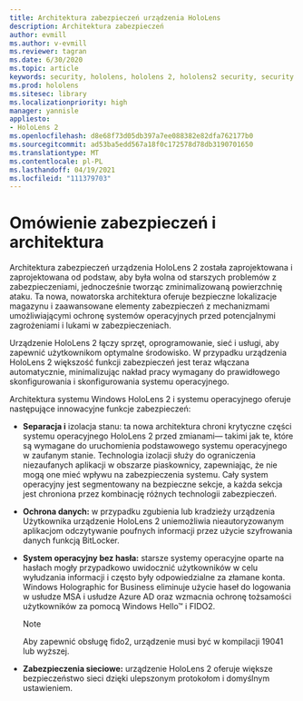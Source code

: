 ```yaml
---
title: Architektura zabezpieczeń urządzenia HoloLens
description: Architektura zabezpieczeń
author: evmill
ms.author: v-evmill
ms.reviewer: tagran
ms.date: 6/30/2020
ms.topic: article
keywords: security, hololens, hololens 2, hololens2 security, security overview, security architecture, architecture, hololens 2 architecture
ms.prod: hololens
ms.sitesec: library
ms.localizationpriority: high
manager: yannisle
appliesto:
- HoloLens 2
ms.openlocfilehash: d8e68f73d05db397a7ee088382e82dfa762177b0
ms.sourcegitcommit: ad53ba5edd567a18f0c172578d78db3190701650
ms.translationtype: MT
ms.contentlocale: pl-PL
ms.lasthandoff: 04/19/2021
ms.locfileid: "111379703"
---
```

# <a name="security-overview-and-architecture"></a>Omówienie zabezpieczeń i architektura

Architektura zabezpieczeń urządzenia HoloLens 2 została zaprojektowana i zaprojektowana od podstaw, aby była wolna od starszych problemów z zabezpieczeniami, jednocześnie tworząc zminimalizowaną powierzchnię ataku. Ta nowa, nowatorska architektura oferuje bezpieczne lokalizacje magazynu i zaawansowane elementy zabezpieczeń z mechanizmami umożliwiającymi ochronę systemów operacyjnych przed potencjalnymi zagrożeniami i lukami w zabezpieczeniach.

Urządzenie HoloLens 2 łączy sprzęt, oprogramowanie, sieć i usługi, aby zapewnić użytkownikom optymalne środowisko. W przypadku urządzenia HoloLens 2 większość funkcji zabezpieczeń jest teraz włączana automatycznie, minimalizując nakład pracy wymagany do prawidłowego skonfigurowania i skonfigurowania systemu operacyjnego.

Architektura systemu Windows HoloLens 2 i systemu operacyjnego oferuje następujące innowacyjne funkcje zabezpieczeń:

  * **Separacja i** izolacja stanu: ta nowa architektura chroni krytyczne części systemu operacyjnego HoloLens 2 przed zmianami— takimi jak te, które są wymagane do uruchomienia podstawowego systemu operacyjnego w zaufanym stanie. Technologia izolacji służy do ograniczenia niezaufanych aplikacji w obszarze piaskownicy, zapewniając, że nie mogą one mieć wpływu na zabezpieczenia systemu. Cały system operacyjny jest segmentowany na bezpieczne sekcje, a każda sekcja jest chroniona przez kombinację różnych technologii zabezpieczeń.
  
  * **Ochrona danych:** w przypadku zgubienia lub kradzieży urządzenia Użytkownika urządzenie HoloLens 2 uniemożliwia nieautoryzowanym aplikacjom odczytywanie poufnych informacji przez użycie szyfrowania danych funkcją BitLocker. 
  
  * **System operacyjny bez hasła:** starsze systemy operacyjne oparte na hasłach mogły przypadkowo uwidocznić użytkowników w celu wyłudzania informacji i często były odpowiedzialne za złamane konta. Windows Holographic for Business eliminuje użycie haseł do logowania w usłudze MSA i usłudze Azure AD oraz wzmacnia ochronę tożsamości użytkowników za pomocą Windows Hello™ i FIDO2. 
  
    > [!NOTE]
    > Aby zapewnić obsługę fido2, urządzenie musi być w kompilacji 19041 lub wyższej. 

  * **Zabezpieczenia sieciowe:** urządzenie HoloLens 2 oferuje większe bezpieczeństwo sieci dzięki ulepszonym protokołom i domyślnym ustawieniem.
